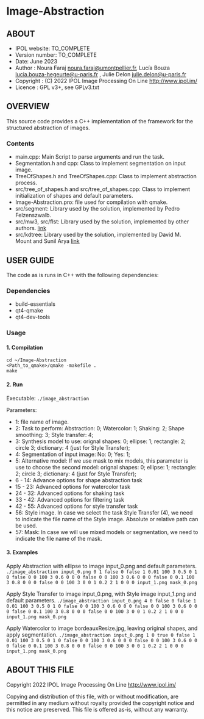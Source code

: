 # Image-Abstraction

## ABOUT

* IPOL website: TO_COMPLETE
* Version number: TO_COMPLETE
* Date: June 2023
* Author    : Noura Faraj <noura.faraj@umontpellier.fr>, Lucía Bouza <lucia.bouza-hegeurte@u-paris.fr> , Julie Delon <julie.delon@u-paris.fr>
* Copyright : (C) 2022 IPOL Image Processing On Line http://www.ipol.im/
* Licence   : GPL v3+, see GPLv3.txt

## OVERVIEW

This source code provides a C++ implementation of the framework for the structured abstraction of images.

### Contents

* main.cpp: Main Script to parse arguments and run the task. 
* Segmentation.h and cpp:  Class to implement segmentation on input image.
* TreeOfShapes.h and TreeOfShapes.cpp:  Class to implement abstraction process.
* src/tree_of_shapes.h and src/tree_of_shapes.cpp:  Class to implement initialization of shapes and default parameters.
* Image-Abstraction.pro: file used for compilation with qmake. 
* src/segment: Library used by the solution, implemented by Pedro Felzenszwalb.
* src/mw3, src/flst: Library used by the solution, implemented by other authors. [link](http://dev.ipol.im/git/nil/megawave.git/)
* src/kdtree: Library used by the solution, implemented by David M. Mount and Sunil Arya [link](https://www.cs.umd.edu/~mount/ANN/)

## USER GUIDE

The code as is runs in C++ with the following dependencies:

### Dependencies

* build-essentials
* qt4-qmake
* qt4-dev-tools


### Usage

#### 1. Compilation

```
cd ~/Image-Abstraction
<Path_to_qmake>/qmake -makefile .
make 
```

#### 2. Run

Executable: `./image_abstraction`

Parameters:
- 1: file name of image. 
- 2: Task to perform: Abstraction: 0; Watercolor: 1; Shaking: 2; Shape smoothing: 3; Style transfer: 4;
- 3: Synthesis model to use: orignal shapes: 0; ellipse: 1; rectangle: 2; circle 3;  dictionary: 4 (just for Style Transfer);
- 4: Segmentation of input image: No: 0; Yes: 1;
- 5: Alternative model: If we use mask to mix models, this parameter is use to choose the second model: orignal shapes: 0; ellipse: 1; rectangle: 2; circle 3;  dictionary: 4 (just for Style Transfer);
- 6 - 14: Advance options for shape abstraction task
- 15 - 23: Advanced options for watercolor task
- 24 - 32: Advanced options for shaking task
- 33 - 42: Advanced options for filtering task
- 42 - 55: Advanced options for style transfer task
- 56: Style image. In case we select the task Style Transfer (4), we need to indicate the file name of the Style image. Absolute or relative path can be used.
- 57: Mask: In case we will use mixed models or segmentation, we need to indicate the file name of the mask. 

#### 3. Examples

Apply Abstraction with ellipse to image input_0.png and default parameters.
`./image_abstraction input_0.png 0 1 false 0 false 1 0.01 100 3 0.5 0 1 0 false 0 0 100 3 0.6 0 0 0 false 0 0 100 3 0.6 0 0 0 false 0 0.1 100 3 0.8 0 0 0 false 0 0 100 3 0 0 1 0.2 2 1 0 0 0 input_1.png mask_0.png`

Apply Style Transfer to image input_0.png, with Style image input_1.png and default parameters. 
`./image_abstraction input_0.png 4 0 false 0 false 1 0.01 100 3 0.5 0 1 0 false 0 0 100 3 0.6 0 0 0 false 0 0 100 3 0.6 0 0 0 false 0 0.1 100 3 0.8 0 0 0 false 0 0 100 3 0 0 1 0.2 2 1 0 0 0 input_1.png mask_0.png`

Apply Watercolor to image bordeauxResize.jpg, leaving original shapes, and apply segmentation.
`./image_abstraction input_0.png 1 0 true 0 false 1 0.01 100 3 0.5 0 1 0 false 0 0 100 3 0.6 0 0 0 false 0 0 100 3 0.6 0 0 0 false 0 0.1 100 3 0.8 0 0 0 false 0 0 100 3 0 0 1 0.2 2 1 0 0 0 input_1.png mask_0.png`


## ABOUT THIS FILE

Copyright 2022 IPOL Image Processing On Line http://www.ipol.im/

Copying and distribution of this file, with or without modification,
are permitted in any medium without royalty provided the copyright
notice and this notice are preserved.  This file is offered as-is,
without any warranty.

